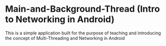 # Main-and-Background-Thread (Intro to Networking in Android)
This is a simple application built for the purpose of teaching and introducing the concept of Multi-Threading and Networking in Android

